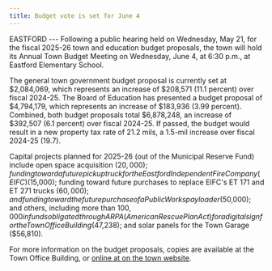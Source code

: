 ```yaml
---
title: Budget vote is set for June 4
---
```


EASTFORD --- Following a public hearing held on Wednesday, May 21, for
the fiscal 2025-26 town and education budget proposals, the town will
hold its Annual Town Budget Meeting on Wednesday, June 4, at 6:30 p.m.,
at Eastford Elementary School.

The general town government budget proposal is currently set at
$2,084,069, which represents an increase of $208,571 (11.1 percent)
over fiscal 2024-25. The Board of Education has presented a budget
proposal of $4,794,179, which represents an increase of $183,936 (3.99
percent). Combined, both budget proposals total $6,878,248, an increase
of $392,507 (6.1 percent) over fiscal 2024-25. If passed, the budget
would result in a new property tax rate of 21.2 mils, a 1.5-mil increase
over fiscal 2024-25 (19.7).

Capital projects planned for 2025-26 (out of the Municipal Reserve Fund)
include open space acquisition ($20,000); funding toward a future
pickup truck for the Eastford Independent Fire Company (EIFC)
($15,000); funding toward future purchases to replace EIFC's ET 171 and
ET 271 trucks ($60,000); and funding toward the future purchase of a
Public Works payloader ($50,000); and others, including more than
$100,000 in funds obligated through ARPA (American Rescue Plan Act) for
a digital sign for the Town Office Building ($47,238); and solar panels
for the Town Garage ($56,810).

For more information on the budget proposals, copies are available at
the Town Office Building, or [online at on the town website](https://www.eastfordct.gov/).
